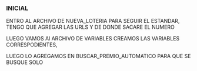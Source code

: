 
### INICIAL
ENTRO AL ARCHIVO DE NUEVA_LOTERIA PARA SEGUIR EL ESTANDAR, TENGO QUE AGREGAR LAS URLS Y DE DONDE SACARE EL NUMERO

LUEGO VAMOS Al ARCHIVO DE VARIABLES CREAMOS LAS VARIABLES CORRESPODIENTES,

LUEGO LO AGREGAMOS EN BUSCAR_PREMIO_AUTOMATICO PARA QUE SE BUSQUE SOLO
